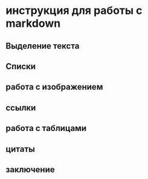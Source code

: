 # инструкция для работы с markdown

## Выделение текста

## Списки

## работа с изображением

## ссылки

## работа с таблицами

## цитаты

## заключение